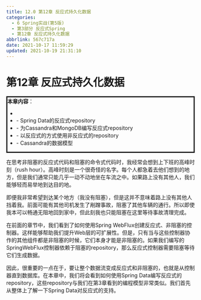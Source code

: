 ```yaml
---
title: 12.0 第12章 反应式持久化数据
categories: 
  - 6 Spring实战(第5版)
  - 第3部分 反应式Spring
  - 第12章 反应式持久化数据
abbrlink: 567c717a
date: 2021-10-17 11:59:29
updated: 2021-10-19 21:31:10
---
```

# 第12章 反应式持久化数据

<div style="border-style:solid;"><strong>本章内容</strong>：<ul><li></li><li>- Spring Data的反应式repository</li><li>- 为Cassandra和MongoDB编写反应式repository</li><li>- 以反应式的方式使用非反应式的repository</li><li>- Cassandra的数据模型</li></ul></div>

在思考非阻塞的反应式代码和阻塞的命令式代码时，我经常会想到上下班的高峰时刻（rush hour）。高峰时刻是一个很奇怪的名字。每个人都急着去他们想到的地方，但是我们通常只能几乎一动不动地坐在车流之中。如果路上没有其他人，我们能够轻而易举地到达目的地。

即便我非常希望到达某个地方（我没有阻塞），但是这并不意味着路上没有其他人挡着我。前面可能有其他司机发生了剐蹭事故，阻塞了其他车辆的通行。所以即使我本可以畅通无阻地回到家中，但此刻我也只能阻塞在这里等待事故清理完成。

在前面的章节中，我们看到了如何使用Spring WebFlux创建反应式、非阻塞的控制器。这样能够帮助我们提升Web层的可扩展性。但是，只有当与这些控制器协作的其他组件都是非阻塞的时候，它们本身才能是非阻塞的。如果我们编写的SpringWebFlux控制器依赖于阻塞的repository，那么反应式控制器需要阻塞等待它们生成数据。

因此，很重要的一点在于，要让整个数据流变成反应式和非阻塞的，也就是从控制器直到数据库。在本章中，我们将会看到如何使用Spring Data编写反应式的repository，这些repository与我们在第3章看到的编程模型非常类似。我们首先从整体上了解一下Spring Data对反应式的支持。
